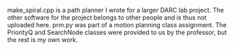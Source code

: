 make_spiral.cpp is a path planner I wrote for a larger DARC lab project. The other software for the project belongs to other people and is thus not uploaded here.
prm.py was part of a motion planning class assignment. The PriorityQ and SearchNode classes were provided to us by the professor, but the rest is my own work.
